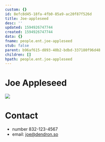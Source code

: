 ```yaml
---
custom: {}
id: 8efc8d45-18fa-4fb0-85a9-ac20f87f526d
title: Joe-appleseed
desc: ''
updated: 1594926747744
created: 1594926747744
data: {}
fname: people.ent.joe-appleseed
stub: false
parent: b96af615-d893-40b2-bdbd-337180f96d48
children: []
hpath: people.ent.joe-appleseed
---
```

# Joe Appleseed

<img style="max-width:250px" src="https://foundation-prod-assetspublic53c57cce-8cpvgjldwysl.s3-us-west-2.amazonaws.com/assets/images/note-people-joe.png"/>

# Contact

- number 832-123-4567
- email: [joe@dendron.so](mailto:joe@dendron.so)
